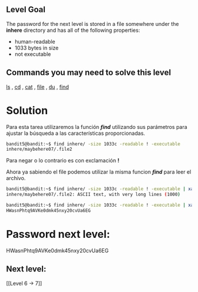 ## Level Goal

The password for the next level is stored in a file somewhere under the **inhere** directory and has all of the following properties:

- human-readable
- 1033 bytes in size
- not executable

## Commands you may need to solve this level

[ls](https://man7.org/linux/man-pages/man1/ls.1.html) , [cd](https://man7.org/linux/man-pages/man1/cd.1p.html) , [cat](https://man7.org/linux/man-pages/man1/cat.1.html) , [file](https://man7.org/linux/man-pages/man1/file.1.html) , [du](https://man7.org/linux/man-pages/man1/du.1.html) , [find](https://man7.org/linux/man-pages/man1/find.1.html)

# Solution
Para esta tarea utilizaremos la función ***find*** utilizando sus parámetros para ajustar la búsqueda a las características proporcionadas.
```sh
bandit5@bandit:~$ find inhere/ -size 1033c -readable ! -executable
inhere/maybehere07/.file2
```
Para negar o lo contrario es con exclamación **!**

Ahora ya sabiendo el file podemos utilizar la misma funcion ***find*** para leer el archivo.
```sh
bandit5@bandit:~$ find inhere/ -size 1033c -readable ! -executable | xargs file
inhere/maybehere07/.file2: ASCII text, with very long lines (1000)

bandit5@bandit:~$ find inhere/ -size 1033c -readable ! -executable | xargs cat
HWasnPhtq9AVKe0dmk45nxy20cvUa6EG
```

# Password next level:

HWasnPhtq9AVKe0dmk45nxy20cvUa6EG

## Next level:
[[Level 6 -> 7]]

